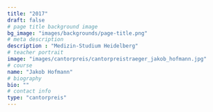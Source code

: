 ```yaml
---
title: "2017"
draft: false
# page title background image
bg_image: "images/backgrounds/page-title.png"
# meta description
description : "Medizin-Studium Heidelberg"
# teacher portrait
image: "images/cantorpreis/cantorpreistraeger_jakob_hofmann.jpg"
# course
name: "Jakob Hofmann"
# biography
bio: ""
# contact info
type: "cantorpreis"
---
```

